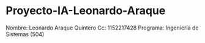 # Proyecto-IA-Leonardo-Araque

Nombre: Leonardo Araque Quintero
Cc: 1152217428
Programa: Ingeniería de Sistemas (504)
